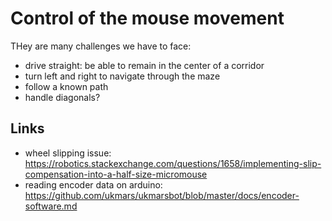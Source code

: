 # Control of the mouse movement

THey are many challenges we have to face:

- drive straight: be able to remain in the center of a corridor
- turn left and right to navigate through the maze
- follow a known path
- handle diagonals?

## Links

- wheel slipping issue: https://robotics.stackexchange.com/questions/1658/implementing-slip-compensation-into-a-half-size-micromouse
- reading encoder data on arduino: https://github.com/ukmars/ukmarsbot/blob/master/docs/encoder-software.md
